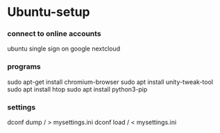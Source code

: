 # Ubuntu-setup
### connect to online accounts
ubuntu single sign on
google
nextcloud

### programs
sudo apt-get install chromium-browser
sudo apt install unity-tweak-tool
sudo apt install htop
sudo apt install python3-pip


### settings
dconf dump / > mysettings.ini
dconf load / < mysettings.ini
